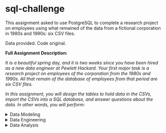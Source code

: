 # sql-challenge

This assignment asked to use PostgreSQL to complete a research project on employees using what remained of the data from a fictional corporation in 1980s and 1990s: six CSV files.

Data provided. Code original.

**Full Assignment Description:**

<i>It is a beautiful spring day, and it is two weeks since you have been hired as a new data engineer at Pewlett Hackard. Your first major task is a research project on employees of the corporation from the 1980s and 1990s. All that remain of the database of employees from that period are six CSV files.
 
In this assignment, you will design the tables to hold data in the CSVs, import the CSVs into a SQL database, and answer questions about the data. In other words, you will perform:</i>

<details>
  <summary>Data Modeling</summary>

   Inspect the CSVs and sketch out an ERD of the tables. Create an image file of your ERD.
   
</details>
   
<details>
  <summary>Data Engineering</summary>
  
  Use the information you have to create a table schema for each of the six CSV files. Remember to specify data types, primary keys, foreign keys, and other constraints.
 
</details>
 
<details>
  <summary>Data Analysis</summary>
  
Once you have a complete database, do the following:

  - List the following details of each employee: employee number, last name, first name, gender, and salary.
  - List employees who were hired in 1986.
  - List the manager of each department with the following information: department number, department name, the manager's employee number, last name, first name, and start and end employment dates.
  - List the department of each employee with the following information: employee number, last name, first name, and department name.
  - List all employees whose first name is "Hercules" and last names begin with "B."
  - List all employees in the Sales department, including their employee number, last name, first name, and department name.
  - List all employees in the Sales and Development departments, including their employee number, last name, first name, and department name.
  - In descending order, list the frequency count of employee last names, i.e., how many employees share each last name.

</details>
